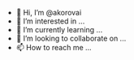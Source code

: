 - 👋 Hi, I’m @akorovai
- 👀 I’m interested in ...
- 🌱 I’m currently learning ...
- 💞️ I’m looking to collaborate on ...
- 📫 How to reach me ...

<!---
akorovai/akorovai is a ✨ special ✨ repository because its `README.md` (this file) appears on your GitHub profile.
You can click the Preview link to take a look at your changes.
--->

